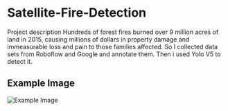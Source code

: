 # Satellite-Fire-Detection
Project description
Hundreds of forest fires burned over 9 million acres of land in 2015, causing millions of dollars in property damage and immeasurable loss and pain to those families affected.
So I collected data sets from Roboflow and Google and annotate them.
Then i used Yolo V5 to detect it.
## Example Image
![Example Image](output.png)
